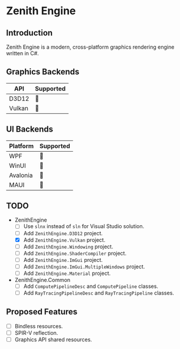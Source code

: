 ﻿# Zenith Engine

## Introduction
Zenith Engine is a modern, cross-platform graphics rendering engine written in C#.

## Graphics Backends
| API        | Supported |
| ---        | --------- |
| D3D12      | 🚧 |
| Vulkan     | 🚧 |

## UI Backends
| Platform | Supported |
| -------- | --------- |
| WPF      | 🚧 |
| WinUI    | 🚧 |
| Avalonia | 🚧 |
| MAUI     | 🚧 |

## TODO
- ZenithEngine
	- [ ] Use `slnx` instead of `sln` for Visual Studio solution.
	- [ ] Add `ZenithEngine.D3D12` project.
	- [x] Add `ZenithEngine.Vulkan` project.
	- [ ] Add `ZenithEngine.Windowing` project.
	- [ ] Add `ZenithEngine.ShaderCompiler` project.
	- [ ] Add `ZenithEngine.ImGui` project.
	- [ ] Add `ZenithEngine.ImGui.MultipleWindows` project.
	- [ ] Add `ZenithEngine.Material` project.

- ZenithEngine.Common
	- [ ] Add `ComputePipelineDesc` and `ComputePipeline` classes.
	- [ ] Add `RayTracingPipelineDesc` and `RayTracingPipeline` classes.

## Proposed Features
- [ ] Bindless resources.
- [ ] SPIR-V reflection.
- [ ] Graphics API shared resources.